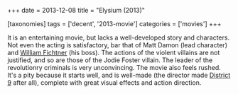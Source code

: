 +++
date = 2013-12-08
title = "Elysium (2013)"

[taxonomies]
tags = ['decent', '2013-movie']
categories = ['movies']
+++

It is an entertaining movie, but lacks a well-developed story and
characters. Not even the acting is satisfactory, bar that of Matt Damon
(lead character) and [William Fichtner] (his boss). The actions of the
violent villains are not justified, and so are those of the Jodie Foster
villain. The leader of the revolutionry criminals is very unconvincing.
The movie also feels rushed. It's a pity because it starts well, and is
well-made (the director made [District 9] after all), complete with
great visual effects and action direction.

  [William Fichtner]: http://en.wikipedia.org/wiki/William_Fichtner
  [District 9]: http://tshepang.net/district-9-2009

